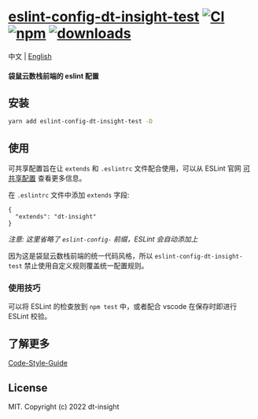 # [eslint-config-dt-insight-test]([homepage-url]) [![CI][ci-image]][ci-url] [![npm][npm-image]][npm-url] [![downloads][downloads-image]][downloads-url]

[ci-image]: https://github.com/DTStack/eslint-config-dt-insight-test/actions/workflows/ci.yml/badge.svg?branch=master
[ci-url]: https://github.com/DTStack/eslint-config-dt-insight-test/actions/workflows/ci.yml
[npm-image]: https://img.shields.io/npm/v/eslint-config-dt-insight-test.svg
[npm-url]: https://npmjs.org/package/eslint-config-dt-insight-test
[downloads-image]: https://img.shields.io/npm/dm/eslint-config-dt-insight-test.svg
[downloads-url]: https://npmjs.org/package/eslint-config-dt-insight-test
[homepage-url]: https://github.com/DTStack/eslint-config-dt-insight-test

中文 | [English](./README.md)

#### 袋鼠云数栈前端的 eslint 配置

## 安装

``` bash
yarn add eslint-config-dt-insight-test -D
```

## 使用

可共享配置旨在让 `extends` 和 `.eslintrc` 文件配合使用，可以从 ESLint 官网 [可共享配置](http://eslint.org/docs/developer-guide/shareable-configs) 查看更多信息。

在 `.eslintrc` 文件中添加 `extends` 字段:

```
{
  "extends": "dt-insight"
}
```

*注意: 这里省略了 `eslint-config-` 前缀，ESLint 会自动添加上*

因为这是袋鼠云数栈前端的统一代码风格，所以 `eslint-config-dt-insight-test` 禁止使用自定义规则覆盖统一配置规则。

### 使用技巧

可以将 ESLint 的检查放到 `npm test` 中，或者配合 vscode 在保存时即进行 ESLint 校验。


## 了解更多

[Code-Style-Guide](https://github.com/DTStack/Code-Style-Guide)

## License

MIT. Copyright (c) 2022 dt-insight

